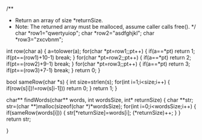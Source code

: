 /**
 * Return an array of size *returnSize.
 * Note: The returned array must be malloced, assume caller calls free().
 */
char *row1="qwertyuiop";
char *row2="asdfghjkl";
char *row3="zxcvbnm";


int row(char a)
{
    a=tolower(a);
    for(char *pt=row1;;pt++)
    {
        if(a==*pt) return 1;
        if(pt==(row1)+10-1) break;
    }
    for(char *pt=row2;;pt++)
    {
        if(a==*pt) return 2;
        if(pt==(row2)+9-1) break;
    }
    for(char *pt=row3;;pt++)
    {
        if(a==*pt) return 3;
        if(pt==(row3)+7-1) break;
    }
    return 0;
}


bool sameRow(char *s)
{
    int size=strlen(s);
    for(int i=1;i<size;i++)
    {
        if(row(s[i])!=row(s[i-1])) return 0;
    }
    return 1;
}

char** findWords(char** words, int wordsSize, int* returnSize) {
    char **str;
    str=(char **)malloc(sizeof(char *)*wordsSize);
    for(int i=0;i<wordsSize;i++)
    {
        if(sameRow(words[i])) 
        {
            str[*returnSize]=words[i];
            (*returnSize)++;
        }
    }
    return str;
    
}